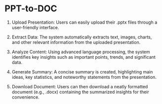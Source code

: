 # PPT-to-DOC

1) Upload Presentation: Users can easily upload their .pptx files through a user-friendly interface.

2) Extract Data: The system automatically extracts text, images, charts, and other relevant information from the uploaded presentation.

3) Analyze Content: Using advanced language processing, the system identifies key insights such as important points, trends, and significant data.

4) Generate Summary: A concise summary is created, highlighting main ideas, key statistics, and noteworthy statements from the presentation.

5) Download Document: Users can then download a neatly formatted document (e.g., .docx) containing the summarized insights for their convenience.
